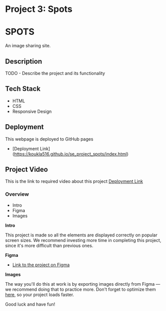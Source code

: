 # Project 3: Spots

# SPOTS
An image sharing site.

## Description
TODO - Describe the project and its functionality

## Tech Stack
- HTML
- CSS
- Responsive Design

## Deployment
This webpage is deployed to GitHub pages
- [Deployment Link] (https://koukla516.github.io/se_project_spots/index.html)

## Project Video
This is the link to required video about this project
[Deployment Link](https://drive.google.com/file/d/1UE5Cd8QiQi81rz6rBy5xHmqct1lpAZCO/view?usp=sharing)

### Overview  

* Intro  
* Figma  
* Images  
  
**Intro**
  
This project is made so all the elements are displayed correctly on popular screen sizes. We recommend investing more time in completing this project, since it's more difficult than previous ones.  
  
**Figma**  
  
* [Link to the project on Figma](https://www.figma.com/file/BBNm2bC3lj8QQMHlnqRsga/Sprint-3-Project-%E2%80%94-Spots?type=design&node-id=2%3A60&mode=design&t=afgNFybdorZO6cQo-1)
  
**Images**  
  
The way you'll do this at work is by exporting images directly from Figma — we recommend doing that to practice more. Don't forget to optimize them [here](https://tinypng.com/), so your project loads faster. 
  
Good luck and have fun!
